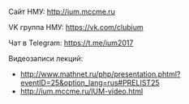 Сайт НМУ: http://ium.mccme.ru

VK группа НМУ: https://vk.com/clubium

Чат в Telegram: https://t.me/ium2017

Видеозаписи лекций:
- http://www.mathnet.ru/php/presentation.phtml?eventID=25&option_lang=rus#PRELIST25
- http://ium.mccme.ru/IUM-video.html
